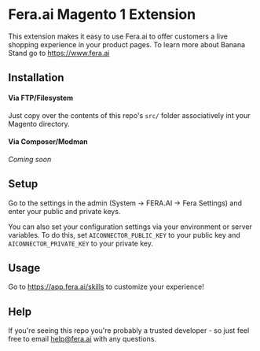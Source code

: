 # Fera.ai Magento 1 Extension
This extension makes it easy to use Fera.ai to offer customers a live shopping experience in your product pages. To learn more about Banana Stand go to https://www.fera.ai


## Installation
#### Via FTP/Filesystem
Just copy over the contents of this repo's `src/` folder associatively int your Magento directory.

#### Via Composer/Modman
*Coming soon*

## Setup
Go to the settings in the admin (System → FERA.AI → Fera Settings) and enter your public and private keys. 

You can also set your configuration settings via your environment or server variables. To do this, set `AICONNECTOR_PUBLIC_KEY` to your public key and `AICONNECTOR_PRIVATE_KEY` to your private key.

## Usage
Go to https://app.fera.ai/skills to customize your experience!

## Help
If you're seeing this repo you're probably a trusted developer - so just feel free to email help@fera.ai with any questions.
